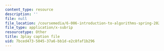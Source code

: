 ```yaml
---
content_type: resource
description: ''
file: null
file_location: /coursemedia/6-006-introduction-to-algorithms-spring-2020/7bced473504537a6bb1de2c8faf1b296_76dhtgZt38A.srt
file_type: application/x-subrip
resourcetype: Other
title: 3play caption file
uid: 7bced473-5045-37a6-bb1d-e2c8faf1b296
---
```

